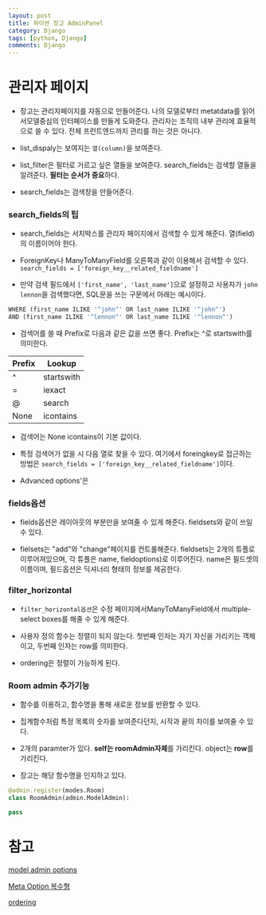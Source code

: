 ```yaml
---
layout: post
title: 파이썬 장고 AdminPanel
category: Django
tags: [python, Django]
comments: Django
---
```


# 관리자 페이지

- 장고는 관리자페이지를 자동으로 만들어준다. 나의 모델로부터 metatdata를 읽어서모델중심의 인터페이스를 만들게 도와준다. 관리자는 조직의 내부 관리에 효율적으로 쓸 수 있다. 전체 프런트엔드까지 관리를 하는 것은 아니다.

- list_dispaly는 보여지는 `열(column)`을 보여준다.

- list_filter은 필터로 거르고 싶은 열들을 보여준다. search_fields는 검색할 열들을 알려준다. **필터는 순서가 중요**하다.

- search_fields는 검색창을 만들어준다.

### search_fields의 팁

- search_fields는 서치박스를 관리자 페이지에서 검색할 수 있게 해준다. 열(field)의 이름이어야 한다.

- ForeignKey나 ManyToManyField를 오른쪽과 같이 이용해서 검색할 수 있다. `search_fields = ['foreign_key__related_fieldname']`

- 만약 검색 필드에서 ` ['first_name', 'last_name'] `으로 설정하고 사용자가 `john lennon`을 검색했다면, SQL문을 쓰는 구문에서 아래는 예시이다.

```python
WHERE (first_name ILIKE '^john^' OR last_name ILIKE '^john^')
AND (first_name ILIKE '^lennon^' OR last_name ILIKE '^lennon^')
```

- 검색어를 쓸 때 Prefix로 다음과 같은 값을 쓰면 좋다. Prefix는 ^로 startswith를 의미한다. 

|Prefix|Lookup|
|------|---|
|^|startswith|
|=|iexact|
|@|search|
|None|icontains|



- 검색어는 None	icontains이 기본 값이다.

- 특정 검색어가 없을 시 다음 열로 찾을 수 있다. 여기에서 foreingkey로 접근하는 방법은 `search_fields = ['foreign_key__related_fieldname']`이다.

- Advanced options'은

### fields옵션

- fields옵션은 레이아웃의 부분만을 보여줄 수 있게 해준다. fieldsets와 같이 쓰일 수 있다.

- fielsets는 "add"와 "change"페이지를 컨트롤해준다. fieldsets는 2개의 튜플로 이루어져있으며, 각 튜플은 name, fieldoptions)로 이루어진다. name은 필드셋의 이름이며, 필드옵션은 딕셔너리 형태의 정보를 제공한다.

### filter_horizontal

- `filter_horizontal옵션`은 수정 페이지에서ManyToManyField에서 multiple-select boxes를 해줄 수 있게 해준다.

- 사용자 정의 함수는 정렬이 되지 않는다. 첫번째 인자는 자기 자신을 가리키는 객체이고, 두번째 인자는 row를 의미한다.

- ordering은 정렬이 가능하게 된다.


### Room admin 추가기능

- 함수를 이용하고, 함수명을 통해 새로운 정보를 반환할 수 있다.

- 집계함수처럼 특정 목록의 숫자를 보여준다던지, 시작과 끝의 차이를 보여줄 수 있다.

- 2개의 paramter가 있다. **self는 roomAdmin자체**를 가리킨다. object는 **row**를 가리킨다.

- 장고는 해당 함수명을 인지하고 있다. 

```python
@admin.register(modes.Room)
class RoomAdmin(admin.ModelAdmin):

pass
```

# 참고

[model admin options](https://docs.djangoproject.com/en/2.2/ref/contrib/admin/#modeladmin-options)

[Meta Option 복수형](https://docs.djangoproject.com/en/2.0/ref/models/options/)

[ordering](https://docs.djangoproject.com/en/2.0/ref/models/options/#ordering)